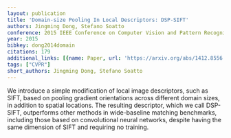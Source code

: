 ```yaml
---
layout: publication
title: 'Domain-size Pooling In Local Descriptors: DSP-SIFT'
authors: Jingming Dong, Stefano Soatto
conference: 2015 IEEE Conference on Computer Vision and Pattern Recognition (CVPR)
year: 2015
bibkey: dong2014domain
citations: 179
additional_links: [{name: Paper, url: 'https://arxiv.org/abs/1412.8556'}]
tags: ["CVPR"]
short_authors: Jingming Dong, Stefano Soatto
---
```

We introduce a simple modification of local image descriptors, such as SIFT,
based on pooling gradient orientations across different domain sizes, in
addition to spatial locations. The resulting descriptor, which we call
DSP-SIFT, outperforms other methods in wide-baseline matching benchmarks,
including those based on convolutional neural networks, despite having the same
dimension of SIFT and requiring no training.